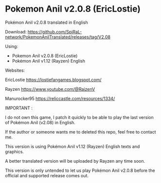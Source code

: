 # Pokemon Anil v2.0.8 (EricLostie)

Pokémon Anil v2.0.8 translated in English

Download:
https://github.com/SpiRaL-network/PokemonAnilTranslated/releases/tag/V2.08

Using: 
- Pokemon Anil v2.0.8 (EricLostie)
- Pokémon Anil v1.12 (Rayzen) English 

Websites:

EricLostie
https://lostiefangames.blogspot.com/

Rayzen
https://www.youtube.com/@RaizenV

Manurocker95
https://reliccastle.com/resources/1334/

IMPORTANT :

I do not own this game, I patch it quickly to be able to play the last version of Pokémon Anil (v2.08) in English.

If the author or someone wants me to deleted this repo, feel free to contact me. 

This version is using Pokémon Anil v1.12 (Rayzen) English texts and graphics.

A better translated version will be uploaded by Rayzen any time soon.

This version is only untended to let us play Pokémon Anil v2.0.8 before the official and supported release comes out.
